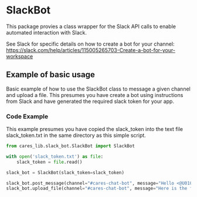 # SlackBot
This package provies a class wrapper for the Slack API calls to enable automated interaction with Slack.

See Slack for specific details on how to create a bot for your channel: https://slack.com/help/articles/115005265703-Create-a-bot-for-your-workspace

## Example of basic usage
Basic example of how to use the SlackBot class to message a given channel and upload a file.
This presumes you have create a bot using instructions from Slack and have generated the required slack token for your app.

### Code Example
This example presumes you have copied the slack_token into the text file slack_token.txt in the same directory as this simple script.

```python
from cares_lib.slack_bot.SlackBot import SlackBot

with open('slack_token.txt') as file:
    slack_token = file.read()

slack_bot = SlackBot(slack_token=slack_token)

slack_bot.post_message(channel="#cares-chat-bot", message="Hello <@U010KNR38TZ>")
slack_bot.upload_file(channel="#cares-chat-bot", message="Here is the file", filepath="test/", filename="test.txt")
```